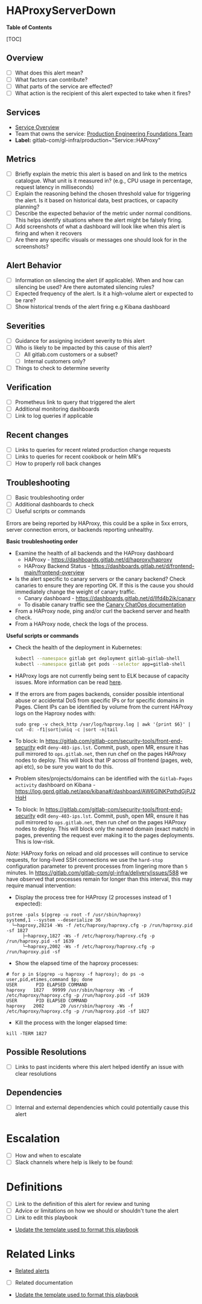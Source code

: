 # HAProxyServerDown

**Table of Contents**

[TOC]

## Overview

- [ ] What does this alert mean?
- [ ] What factors can contribute?
- [ ] What parts of the service are effected?
- [ ] What action is the recipient of this alert expected to take when it fires?

## Services

- [Service Overview](https://gitlab.com/gitlab-com/runbooks/-/blob/master/docs/frontend/haproxy.md?ref_type=heads)
- Team that owns the service: [Production Engineering Foundations Team](https://handbook.gitlab.com/handbook/engineering/infrastructure/core-platform/systems/gitaly/)
- **Label:** gitlab-com/gl-infra/production~"Service::HAProxy"

## Metrics

- [ ] Briefly explain the metric this alert is based on and link to the metrics catalogue. What unit is it measured in? (e.g., CPU usage in percentage, request latency in milliseconds)
- [ ] Explain the reasoning behind the chosen threshold value for triggering the alert. Is it based on historical data, best practices, or capacity planning?
- [ ] Describe the expected behavior of the metric under normal conditions. This helps identify situations where the alert might be falsely firing.
- [ ] Add screenshots of what a dashboard will look like when this alert is firing and when it recovers
- [ ] Are there any specific visuals or messages one should look for in the screenshots?

## Alert Behavior

- [ ] Information on silencing the alert (if applicable). When and how can silencing be used? Are there automated silencing rules?
- [ ] Expected frequency of the alert. Is it a high-volume alert or expected to be rare?
- [ ] Show historical trends of the alert firing e.g  Kibana dashboard

## Severities

- [ ] Guidance for assigning incident severity to this alert
- [ ] Who is likely to be impacted by this cause of this alert?
  - [ ] All gitlab.com customers or a subset?
  - [ ] Internal customers only?
- [ ] Things to check to determine severity

## Verification

- [ ] Prometheus link to query that triggered the alert
- [ ] Additional monitoring dashboards
- [ ] Link to log queries if applicable

## Recent changes

- [ ] Links to queries for recent related production change requests
- [ ] Links to queries for recent cookbook or helm MR's
- [ ] How to properly roll back changes

## Troubleshooting

- [ ] Basic troubleshooting order
- [ ] Additional dashboards to check
- [ ] Useful scripts or commands

Errors are being reported by HAProxy, this could be a spike in 5xx errors, server connection errors, or backends reporting unhealthy.

**Basic troubleshooting order**

- Examine the health of all backends and the HAProxy dashboard
  - HAProxy - <https://dashboards.gitlab.net/d/haproxy/haproxy>
  - HAProxy Backend Status - <https://dashboards.gitlab.net/d/frontend-main/frontend-overview>
- Is the alert specific to canary servers or the canary backend? Check canaries to ensure they are reporting OK. If this is the cause you should immediately change the weight of canary traffic.
  - Canary dashboard - <https://dashboards.gitlab.net/d/llfd4b2ik/canary>
  - To disable canary traffic see the [Canary ChatOps documentation](https://gitlab.com/gitlab-org/release/docs/blob/master/general/deploy/canary.md#canary-chatops)
- From a HAProxy node, ping and/or curl the backend server and health check.
- From a HAProxy node, check the logs of the process.

**Useful scripts or commands**

- Check the health of the deployment in Kubernetes:

  ```bash
  kubectl --namespace gitlab get deployment gitlab-gitlab-shell
  kubectl --namespace gitlab get pods --selector app=gitlab-shell
  ```

- HAProxy logs are not currently being sent to ELK because of capacity issues. More information can be read [here](./haproxy-logging.md).
- If the errors are from pages backends, consider possible intentional abuse or accidental DoS from specific IPs or for specific domains in Pages. Client IPs can be identified by volume from the current HAProxy logs on the Haproxy nodes with:
  ```
  sudo grep -v check_http /var/log/haproxy.log | awk '{print $6}' | cut -d: -f1|sort|uniq -c |sort -n|tail
  ```

- To block: In <https://gitlab.com/gitlab-com/security-tools/front-end-security> edit `deny-403-ips.lst`. Commit, push, open MR, ensure it has pull mirrored to `ops.gitlab.net`, then run chef on the pages HAProxy nodes to deploy. This will block that IP across *all* frontend (pages, web, api etc), so be sure you want to do this.
- Problem sites/projects/domains can be identified with the `Gitlab-Pages activity` dashboard on Kibana - <https://log.gprd.gitlab.net/app/kibana#/dashboard/AW6GlNKPqthdGjPJ2HqH>
- To block: In <https://gitlab.com/gitlab-com/security-tools/front-end-security> edit `deny-403-ips.lst`. Commit, push, open MR, ensure it has pull mirrored to `ops.gitlab.net`, then run chef on the pages HAProxy nodes to deploy. This will block only the named domain (exact match) in pages, preventing the request ever making it to the pages deployments. This is low-risk.

*Note*: HAProxy forks on reload and old processes will continue to service requests, for long-lived SSH connections we use the `hard-stop` configuration parameter to prevent processes from lingering more than `5` minutes. 
In <https://gitlab.com/gitlab-com/gl-infra/delivery/issues/588> we have observed that processes remain for longer than this interval, this may require manual intervention:

- Display the process tree for HAProxy (2 processes instead of 1 expected):

```
pstree -pals $(pgrep -u root -f /usr/sbin/haproxy)
systemd,1 --system --deserialize 36
  └─haproxy,28214 -Ws -f /etc/haproxy/haproxy.cfg -p /run/haproxy.pid -sf 1827
      ├─haproxy,1827 -Ws -f /etc/haproxy/haproxy.cfg -p /run/haproxy.pid -sf 1639
      └─haproxy,2002 -Ws -f /etc/haproxy/haproxy.cfg -p /run/haproxy.pid -sf
```

- Show the elapsed time of the haproxy processes:

```
# for p in $(pgrep -u haproxy -f haproxy); do ps -o user,pid,etimes,command $p; done
USER       PID ELAPSED COMMAND
haproxy   1827   99999 /usr/sbin/haproxy -Ws -f /etc/haproxy/haproxy.cfg -p /run/haproxy.pid -sf 1639
USER       PID ELAPSED COMMAND
haproxy   2002      20 /usr/sbin/haproxy -Ws -f /etc/haproxy/haproxy.cfg -p /run/haproxy.pid -sf 1827

```

- Kill the process with the longer elapsed time:

```
kill -TERM 1827
```





## Possible Resolutions

- [ ] Links to past incidents where this alert helped identify an issue with clear resolutions

## Dependencies

- [ ] Internal and external dependencies which could potentially cause this alert

# Escalation

- [ ] How and when to escalate
- [ ] Slack channels where help is likely to be found:

# Definitions

- [ ] Link to the definition of this alert for review and tuning
- [ ] Advice or limitations on how we should or shouldn't tune the alert
- [ ] Link to edit this playbook
- [Update the template used to format this playbook](https://gitlab.com/gitlab-com/runbooks/-/edit/master/docs/template-alert-playbook.md?ref_type=heads)

# Related Links

- [Related alerts](./)
- [ ] Related documentation
- [Update the template used to format this playbook](https://gitlab.com/gitlab-com/runbooks/-/edit/master/docs/template-alert-playbook.md?ref_type=heads)
